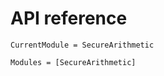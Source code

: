 # API reference

```@meta
CurrentModule = SecureArithmetic
```

```@autodocs
Modules = [SecureArithmetic]
```
